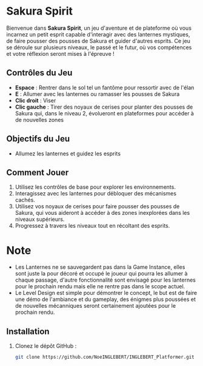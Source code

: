 # Sakura Spirit

Bienvenue dans **Sakura Spirit**, un jeu d'aventure et de plateforme où vous incarnez un petit esprit capable d'interagir avec des lanternes mystiques, de faire pousser des pousses de Sakura et guider d'autres esprits. Ce jeu se déroule sur plusieurs niveaux, le passé et le futur, où vos compétences et votre réflexion seront mises à l'épreuve !

## Contrôles du Jeu

- **Espace** : Rentrer dans le sol tel un fantôme pour ressortir avec de l'élan
- **E** : Allumer avec les lanternes ou ramasser les pousses de Sakura
- **Clic droit** : Viser
- **Clic gauche** : Tirer des noyaux de cerises pour planter des pousses de Sakura qui, dans le niveau 2, évolueront en plateformes pour accéder à de nouvelles zones

## Objectifs du Jeu

- Allumez les lanternes et guidez les esprits
  
## Comment Jouer

1. Utilisez les contrôles de base pour explorer les environnements.
2. Interagissez avec les lanternes pour débloquer des mécanismes cachés.
3. Utilisez vos noyaux de cerises pour faire pousser des pousses de Sakura, qui vous aideront à accéder à des zones inexplorées dans les niveaux supérieurs.
4. Progressez à travers les niveaux tout en récoltant des esprits.

# Note

- Les Lanternes ne se sauvegardent pas dans la Game Instance, elles sont juste la pour décoré et occupé le joueur qui pourra les allumer à chaque passage, d'autre fonctionnalité sont envisagé pour les lanternes pour le prochain rendu mais elle ne rentre pas dans le scope actuel.
- Le Level Design est simple pour démontrer le concept, le but est de faire une démo de l'ambiance et du gameplay, des énigmes plus poussées et de nouvelles mécanniques seront certainement ajoutées pour le prochain rendu.

## Installation

1. Clonez le dépôt GitHub : 
   ```bash
   git clone https://github.com/NoeINGLEBERT/INGLEBERT_Platformer.git
